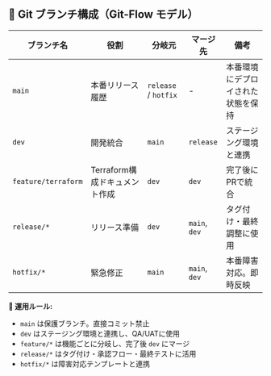<h2>🌿 Git ブランチ構成（Git-Flow モデル）</h2>

<table>
  <thead>
    <tr>
      <th>ブランチ名</th>
      <th>役割</th>
      <th>分岐元</th>
      <th>マージ先</th>
      <th>備考</th>
    </tr>
  </thead>
  <tbody>
    <tr>
      <td><code>main</code></td>
      <td>本番リリース履歴</td>
      <td><code>release</code> / <code>hotfix</code></td>
      <td>-</td>
      <td>本番環境にデプロイされた状態を保持</td>
    </tr>
    <tr>
      <td><code>dev</code></td>
      <td>開発統合</td>
      <td><code>main</code></td>
      <td><code>release</code></td>
      <td>ステージング環境と連携</td>
    </tr>
    <tr>
      <td><code>feature/terraform</code></td>
      <td>Terraform構成ドキュメント作成</td>
      <td><code>dev</code></td>
      <td><code>dev</code></td>
      <td>完了後にPRで統合</td>
    </tr>
    <tr>
      <td><code>release/*</code></td>
      <td>リリース準備</td>
      <td><code>dev</code></td>
      <td><code>main</code>, <code>dev</code></td>
      <td>タグ付け・最終調整に使用</td>
    </tr>
    <tr>
      <td><code>hotfix/*</code></td>
      <td>緊急修正</td>
      <td><code>main</code></td>
      <td><code>main</code>, <code>dev</code></td>
      <td>本番障害対応。即時反映</td>
    </tr>
  </tbody>
</table>

<p><strong>📌 運用ルール:</strong></p>
<ul>
  <li><code>main</code> は保護ブランチ。直接コミット禁止</li>
  <li><code>dev</code> はステージング環境と連携し、QA/UATに使用</li>
  <li><code>feature/*</code> は機能ごとに分岐し、完了後 <code>dev</code> にマージ</li>
  <li><code>release/*</code> はタグ付け・承認フロー・最終テストに活用</li>
  <li><code>hotfix/*</code> は障害対応テンプレートと連携</li>
</ul>